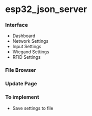 # esp32_json_server

### Interface

- Dashboard
- Network Settings
- Input Settings
- Wiegand Settings
- RFID Settings

### File Browser

### Update Page

### To implement

- Save settings to file
